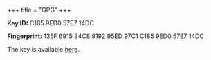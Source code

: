 +++
title = "GPG"
+++

**Key ID:** C185 9ED0 57E7 14DC

**Fingerprint:** 135F 6915 34C8 9192 95ED 97C1 C185 9ED0 57E7 14DC

The key is available [here](https://keys.openpgp.org/vks/v1/by-fingerprint/135F691534C8919295ED97C1C1859ED057E714DC).
